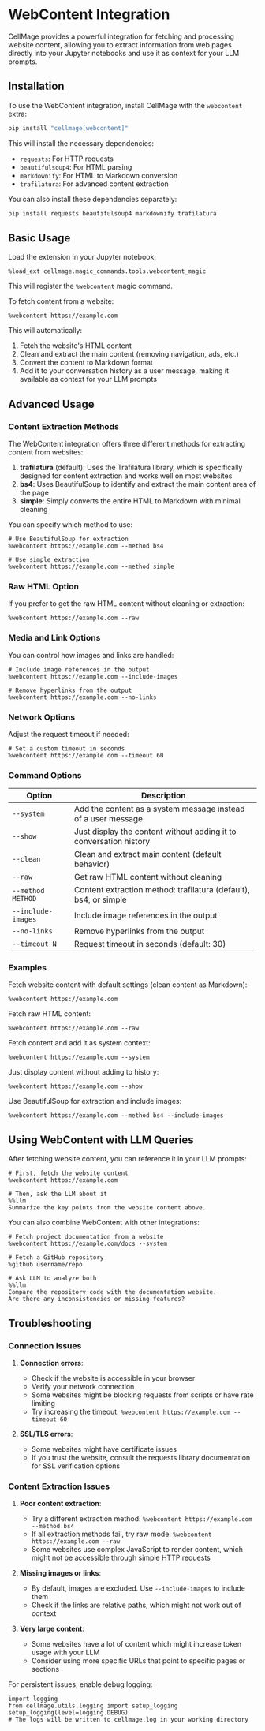 # WebContent Integration

CellMage provides a powerful integration for fetching and processing website content, allowing you to extract information from web pages directly into your Jupyter notebooks and use it as context for your LLM prompts.

## Installation

To use the WebContent integration, install CellMage with the `webcontent` extra:

```bash
pip install "cellmage[webcontent]"
```

This will install the necessary dependencies:
- `requests`: For HTTP requests
- `beautifulsoup4`: For HTML parsing
- `markdownify`: For HTML to Markdown conversion
- `trafilatura`: For advanced content extraction

You can also install these dependencies separately:

```bash
pip install requests beautifulsoup4 markdownify trafilatura
```

## Basic Usage

Load the extension in your Jupyter notebook:

```ipython
%load_ext cellmage.magic_commands.tools.webcontent_magic
```

This will register the `%webcontent` magic command.

To fetch content from a website:

```ipython
%webcontent https://example.com
```

This will automatically:
1. Fetch the website's HTML content
2. Clean and extract the main content (removing navigation, ads, etc.)
3. Convert the content to Markdown format
4. Add it to your conversation history as a user message, making it available as context for your LLM prompts

## Advanced Usage

### Content Extraction Methods

The WebContent integration offers three different methods for extracting content from websites:

1. **trafilatura** (default): Uses the Trafilatura library, which is specifically designed for content extraction and works well on most websites
2. **bs4**: Uses BeautifulSoup to identify and extract the main content area of the page
3. **simple**: Simply converts the entire HTML to Markdown with minimal cleaning

You can specify which method to use:

```ipython
# Use BeautifulSoup for extraction
%webcontent https://example.com --method bs4

# Use simple extraction
%webcontent https://example.com --method simple
```

### Raw HTML Option

If you prefer to get the raw HTML content without cleaning or extraction:

```ipython
%webcontent https://example.com --raw
```

### Media and Link Options

You can control how images and links are handled:

```ipython
# Include image references in the output
%webcontent https://example.com --include-images

# Remove hyperlinks from the output
%webcontent https://example.com --no-links
```

### Network Options

Adjust the request timeout if needed:

```ipython
# Set a custom timeout in seconds
%webcontent https://example.com --timeout 60
```

### Command Options

| Option             | Description                                                        |
| ------------------ | ------------------------------------------------------------------ |
| `--system`         | Add the content as a system message instead of a user message      |
| `--show`           | Just display the content without adding it to conversation history |
| `--clean`          | Clean and extract main content (default behavior)                  |
| `--raw`            | Get raw HTML content without cleaning                              |
| `--method METHOD`  | Content extraction method: trafilatura (default), bs4, or simple   |
| `--include-images` | Include image references in the output                             |
| `--no-links`       | Remove hyperlinks from the output                                  |
| `--timeout N`      | Request timeout in seconds (default: 30)                           |

### Examples

Fetch website content with default settings (clean content as Markdown):
```ipython
%webcontent https://example.com
```

Fetch raw HTML content:
```ipython
%webcontent https://example.com --raw
```

Fetch content and add it as system context:
```ipython
%webcontent https://example.com --system
```

Just display content without adding to history:
```ipython
%webcontent https://example.com --show
```

Use BeautifulSoup for extraction and include images:
```ipython
%webcontent https://example.com --method bs4 --include-images
```

## Using WebContent with LLM Queries

After fetching website content, you can reference it in your LLM prompts:

```ipython
# First, fetch the website content
%webcontent https://example.com

# Then, ask the LLM about it
%%llm
Summarize the key points from the website content above.
```

You can also combine WebContent with other integrations:

```ipython
# Fetch project documentation from a website
%webcontent https://example.com/docs --system

# Fetch a GitHub repository
%github username/repo

# Ask LLM to analyze both
%%llm
Compare the repository code with the documentation website.
Are there any inconsistencies or missing features?
```

## Troubleshooting

### Connection Issues

1. **Connection errors**:
   - Check if the website is accessible in your browser
   - Verify your network connection
   - Some websites might be blocking requests from scripts or have rate limiting
   - Try increasing the timeout: `%webcontent https://example.com --timeout 60`

2. **SSL/TLS errors**:
   - Some websites might have certificate issues
   - If you trust the website, consult the requests library documentation for SSL verification options

### Content Extraction Issues

1. **Poor content extraction**:
   - Try a different extraction method: `%webcontent https://example.com --method bs4`
   - If all extraction methods fail, try raw mode: `%webcontent https://example.com --raw`
   - Some websites use complex JavaScript to render content, which might not be accessible through simple HTTP requests

2. **Missing images or links**:
   - By default, images are excluded. Use `--include-images` to include them
   - Check if the links are relative paths, which might not work out of context

3. **Very large content**:
   - Some websites have a lot of content which might increase token usage with your LLM
   - Consider using more specific URLs that point to specific pages or sections

For persistent issues, enable debug logging:

```ipython
import logging
from cellmage.utils.logging import setup_logging
setup_logging(level=logging.DEBUG)
# The logs will be written to cellmage.log in your working directory
```
